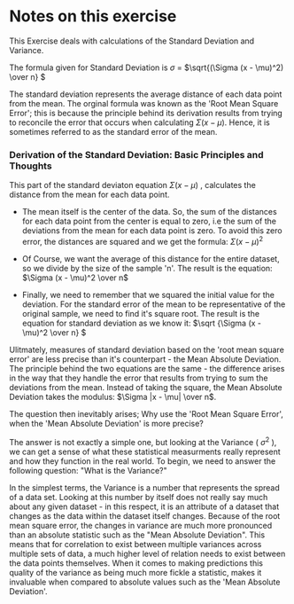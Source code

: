 # Notes on this exercise

This Exercise deals with calculations of the Standard Deviation and Variance.

The formula given for Standard Deviation is $\sigma$ = $\sqrt{(\Sigma (x - \mu)^2) \over n} $

The standard deviation represents the average distance of each data point from the mean. The orginal formula was known as the 'Root Mean Square Error'; this is because
the principle behind its derivation results from trying to reconcile the error that occurs when calculating $\Sigma (x - \mu)$. Hence, it is sometimes referred to as
the standard error of the mean.

### Derivation of the Standard Deviation: Basic Principles and Thoughts

This part of the standard deviaton equation $\Sigma (x - \mu)$ , calculates the distance from the mean for each data point.

* The mean itself is the center of the data. So, the sum of the distances for each data point from the center is equal to zero, i.e the sum of the deviations from the
mean for each data point is zero. To avoid this zero error, the distances are squared and we get the formula: 
$\Sigma (x - \mu)^2$

* Of Course, we want the average of this distance for the entire dataset, so we divide by the size of the sample 'n'. The result is the equation: 
$\Sigma (x - \mu)^2 \over n$

* Finally, we need to remember that we squared the initial value for the deviation. For the standard error of the mean to be representative of the original sample, we
need to find it's square root. The result is the equation for standard deviation as we know it: 
$\sqrt {\Sigma (x - \mu)^2 \over n} $

Ulitmately, measures of standard deviation based on the 'root mean square error' are less precise than it's counterpart - the Mean Absolute Deviation. The principle
behind the two equations are the same - the difference arises in the way that they handle the error that results from trying to sum the deviations from the mean.
Instead of taking the square, the Mean Absolute Deviation takes the modulus: $\Sigma |x - \mu| \over n$.

The question then inevitably arises; Why use the 'Root Mean Square Error', when the 'Mean Absolute Deviation' is more precise?

The answer is not exactly a simple one, but looking at the Variance ( $\sigma^2$ ), we can get a sense of what these statistical measurments really represent and how
they function in the real world. To begin, we need to answer the following question: "What is the Variance?"

In the simplest terms, the Variance is a number that represents the spread of a data set. Looking at this number by itself does not really say much about any given
dataset - in this respect, it is an attribute of a dataset that changes as the data within the dataset itself changes. Because of the root mean square error, the
changes in variance are much more pronounced than an absolute statistic such as the "Mean Absolute Deviation". This means that for correlation to exist between
multiple variances across multiple sets of data, a much higher level of relation needs to exist between the data points themselves. When it comes to making predictions
this quality of the variance as being much more fickle a statistic, makes it invaluable when compared to absolute values such as the 'Mean Absolute Deviation'.


